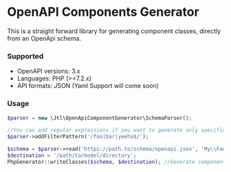 # OpenAPI Components Generator

This is a straight forward library for generating component classes, directly from an OpenApi schema.

### Supported 
- OpenAPI versions: 3.x
- Languages: PHP (>=7.2.x)
- API formats: JSON (Yaml Support will come soon)
 
### Usage
```php
$parser = new \Jtl\OpenApiComponentGenerator\SchemaParser();

//You can add regular expressions if you want to generate only specific components
$parser->addFilterPattern('/foo|bar|yeeha$/');

$schema = $parser->read('https://path.to/schema/openapi.json', 'My\\Fancy\\Model\\Namespace');
$destination = '/path/to/model/directory';
PhpGenerator::writeClasses($schema, $destination); //Generate component models in $destination 
```